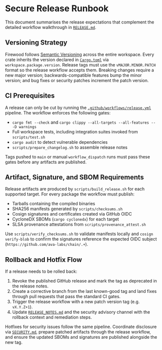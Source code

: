# Secure Release Runbook

This document summarises the release expectations that complement the detailed
workflow walkthrough in [`RELEASE.md`](RELEASE.md).

## Versioning Strategy

Firewood follows [Semantic Versioning](https://semver.org/) across the entire
workspace. Every crate inherits the version declared in
[`Cargo.toml`](Cargo.toml) via `workspace.package.version`. Release tags must use
the `vMAJOR.MINOR.PATCH` format so the release workflow accepts them. Breaking
changes require a new major version; backwards-compatible features bump the
minor version; and bug fixes or security patches increment the patch version.

## CI Prerequisites

A release can only be cut by running the
[`.github/workflows/release.yml`](.github/workflows/release.yml) pipeline. The
workflow enforces the following gates:

- `cargo fmt --check` and `cargo clippy --all-targets --all-features -- -D warnings`
- Full workspace tests, including integration suites invoked from
  `scripts/test.sh`
- `cargo audit` to detect vulnerable dependencies
- `scripts/prepare_changelog.sh` to assemble release notes

Tags pushed to `main` or manual `workflow_dispatch` runs must pass these gates
before any artifacts are published.

## Artifact, Signature, and SBOM Requirements

Release artifacts are produced by `scripts/build_release.sh` for each supported
target. For every package the workflow must publish:

- Tarballs containing the compiled binaries
- SHA256 manifests generated by `scripts/checksums.sh`
- Cosign signatures and certificates created via GitHub OIDC
- CycloneDX SBOMs (`cargo cyclonedx`) for each target
- SLSA provenance attestations from `scripts/provenance_attest.sh`

Use `scripts/verify_checksums.sh` to validate manifests locally and
`cosign verify-blob` to confirm the signatures reference the expected OIDC
subject (`https://github.com/ava-labs/chain/.+`).

## Rollback and Hotfix Flow

If a release needs to be rolled back:

1. Revoke the published GitHub release and mark the tag as deprecated in the
   release notes.
2. Create a corrective branch from the last known-good tag and land fixes through
   pull requests that pass the standard CI gates.
3. Trigger the release workflow with a new patch version tag (e.g. `vX.Y.Z+1`).
4. Update [`RELEASE_NOTES.md`](RELEASE_NOTES.md) and the security advisory channel
   with the rollback context and remediation steps.

Hotfixes for security issues follow the same pipeline. Coordinate disclosure via
[`SECURITY.md`](SECURITY.md), prepare patched artifacts through the release
workflow, and ensure the updated SBOMs and signatures are published alongside
the new tag.
